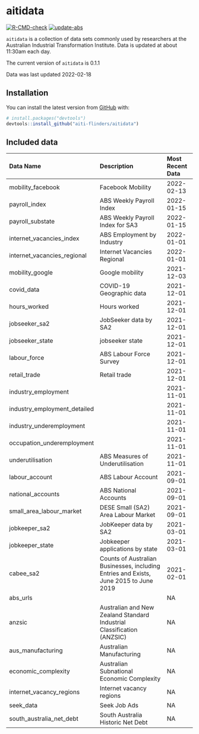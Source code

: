 
<!-- README.md is generated from README.Rmd. Please edit that file -->

# aitidata

<!-- badges: start -->

[![R-CMD-check](https://github.com/aiti-flinders/aitidata/actions/workflows/R-CMD-check.yaml/badge.svg?branch=data_prep)](https://github.com/aiti-flinders/aitidata/actions/workflows/R-CMD-check.yaml)
[![update-abs](https://github.com/aiti-flinders/aitidata/workflows/update-abs/badge.svg)](https://github.com/aiti-flinders/aitidata/actions)
<!-- badges: end -->

`aitidata` is a collection of data sets commonly used by researchers at
the Australian Industrial Transformation Institute. Data is updated at
about 11:30am each day.

The current version of `aitidata` is 0.1.1

Data was last updated 2022-02-18

## Installation

You can install the latest version from [GitHub](https://github.com/)
with:

``` r
# install.packages("devtools")
devtools::install_github("aiti-flinders/aitidata")
```

## Included data

| Data Name                      | Description                                                                           | Most Recent Data |
| :----------------------------- | :------------------------------------------------------------------------------------ | :--------------- |
| mobility\_facebook             | Facebook Mobility                                                                     | 2022-02-13       |
| payroll\_index                 | ABS Weekly Payroll Index                                                              | 2022-01-15       |
| payroll\_substate              | ABS Weekly Payroll Index for SA3                                                      | 2022-01-15       |
| internet\_vacancies\_index     | ABS Employment by Industry                                                            | 2022-01-01       |
| internet\_vacancies\_regional  | Internet Vacancies Regional                                                           | 2022-01-01       |
| mobility\_google               | Google mobility                                                                       | 2021-12-03       |
| covid\_data                    | COVID-19 Geographic data                                                              | 2021-12-01       |
| hours\_worked                  | Hours worked                                                                          | 2021-12-01       |
| jobseeker\_sa2                 | JobSeeker data by SA2                                                                 | 2021-12-01       |
| jobseeker\_state               | jobseeker state                                                                       | 2021-12-01       |
| labour\_force                  | ABS Labour Force Survey                                                               | 2021-12-01       |
| retail\_trade                  | Retail trade                                                                          | 2021-12-01       |
| industry\_employment           |                                                                                       | 2021-11-01       |
| industry\_employment\_detailed |                                                                                       | 2021-11-01       |
| industry\_underemployment      |                                                                                       | 2021-11-01       |
| occupation\_underemployment    |                                                                                       | 2021-11-01       |
| underutilisation               | ABS Measures of Underutilisation                                                      | 2021-11-01       |
| labour\_account                | ABS Labour Account                                                                    | 2021-09-01       |
| national\_accounts             | ABS National Accounts                                                                 | 2021-09-01       |
| small\_area\_labour\_market    | DESE Small (SA2) Area Labour Market                                                   | 2021-09-01       |
| jobkeeper\_sa2                 | JobKeeper data by SA2                                                                 | 2021-03-01       |
| jobkeeper\_state               | Jobkeeper applications by state                                                       | 2021-03-01       |
| cabee\_sa2                     | Counts of Australian Businesses, including Entries and Exists, June 2015 to June 2019 | 2021-02-01       |
| abs\_urls                      |                                                                                       | NA               |
| anzsic                         | Australian and New Zealand Standard Industrial Classification (ANZSIC)                | NA               |
| aus\_manufacturing             | Australian Manufacturing                                                              | NA               |
| economic\_complexity           | Australian Subnational Economic Complexity                                            | NA               |
| internet\_vacancy\_regions     | Internet vacancy regions                                                              | NA               |
| seek\_data                     | Seek Job Ads                                                                          | NA               |
| south\_australia\_net\_debt    | South Australia Historic Net Debt                                                     | NA               |
